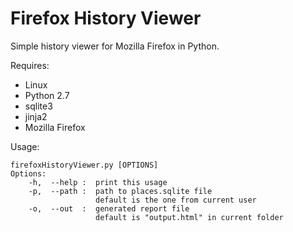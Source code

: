Firefox History Viewer
======================


Simple history viewer for Mozilla Firefox in Python. 

Requires:
- Linux
- Python 2.7
- sqlite3
- jinja2
- Mozilla Firefox

Usage: 

	firefoxHistoryViewer.py [OPTIONS]
	Options:
		-h,  --help :  print this usage
		-p,  --path :  path to places.sqlite file
		               default is the one from current user 
		-o,  --out  :  generated report file
		               default is "output.html" in current folder
